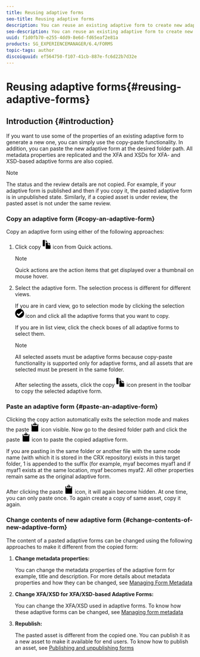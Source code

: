 ```yaml
---
title: Reusing adaptive forms
seo-title: Reusing adaptive forms
description: You can reuse an existing adaptive form to create new adaptive forms. 
seo-description: You can reuse an existing adaptive form to create new adaptive forms. 
uuid: f1d0fb70-e255-4dd9-8e6d-fd65eaf2e81a
products: SG_EXPERIENCEMANAGER/6.4/FORMS
topic-tags: author
discoiquuid: ef564750-f107-41cb-887e-fc6d22b7d32e
---
```


# Reusing adaptive forms{#reusing-adaptive-forms}

## Introduction {#introduction}

If you want to use some of the properties of an existing adaptive form to generate a new one, you can simply use the copy-paste functionality. In addition, you can paste the new adaptive form at the desired folder path. All metadata properties are replicated and the XFA and XSDs for XFA- and XSD-based adaptive forms are also copied.

>[!NOTE]
>
>The status and the review details are not copied. For example, if your adaptive form is published and then if you copy it, the pasted adaptive form is in unpublished state. Similarly, if a copied asset is under review, the pasted asset is not under the same review.

### Copy an adaptive form {#copy-an-adaptive-form}

Copy an adaptive form using either of the following approaches:

1. Click copy ![aem6forms_copy](assets/aem6forms_copy.png) icon from Quick actions.

   >[!NOTE]
   >
   >Quick actions are the action items that get displayed over a thumbnail on mouse hover.

1. Select the adaptive form. The selection process is different for different views.

   If you are in card view, go to selection mode by clicking the selection ![aem6forms_check-circle](assets/aem6forms_check-circle.png) icon and click all the adaptive forms that you want to copy.

   If you are in list view, click the check boxes of all adaptive forms to select them.

   >[!NOTE]
   >
   >All selected assets must be adaptive forms because copy-paste functionality is supported only for adaptive forms, and all assets that are selected must be present in the same folder.

   After selecting the assets, click the copy ![aem6forms_copy](assets/aem6forms_copy.png) icon present in the toolbar to copy the selected adaptive form.

### Paste an adaptive form {#paste-an-adaptive-form}

Clicking the copy action automatically exits the selection mode and makes the paste ![aem6forms_paste](assets/aem6forms_paste.png) icon visible. Now go to the desired folder path and click the paste ![aem6forms_paste](assets/aem6forms_paste.png) icon to paste the copied adaptive form.

If you are pasting in the same folder or another file with the same node name (with which it is stored in the CRX repository) exists in this target folder, 1 is appended to the suffix (for example, myaf becomes myaf1 and if myaf1 exists at the same location, myaf becomes myaf2. All other properties remain same as the original adaptive form.

After clicking the paste ![aem6forms_paste](assets/aem6forms_paste.png) icon, it will again become hidden. At one time, you can only paste once. To again create a copy of same asset, copy it again.

### Change contents of new adaptive form {#change-contents-of-new-adaptive-form}

The content of a pasted adaptive forms can be changed using the following approaches to make it different from the copied form:

1. **Change metadata properties:** 

   You can change the metadata properties of the adaptive form for example, title and description. For more details about metadata properties and how they can be changed, see [Managing Form Metadata](/help/forms/using/manage-form-metadata.md)

1. **Change XFA/XSD for XFA/XSD-based Adaptive Forms:**

   You can change the XFA/XSD used in adaptive forms. To know how these adaptive forms can be changed, see [Managing form metadata](/help/forms/using/manage-form-metadata.md)

1. **Republish:** 

   The pasted asset is different from the copied one. You can publish it as a new asset to make it available for end users. To know how to publish an asset, see [Publishing and unpublishing forms](/help/forms/using/publishing-unpublishing-forms.md)

